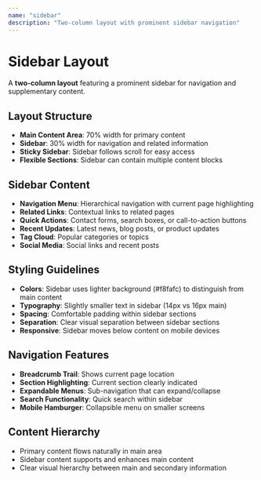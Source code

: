 ```yaml
---
name: "sidebar"
description: "Two-column layout with prominent sidebar navigation"
---
```


# Sidebar Layout

A **two-column layout** featuring a prominent sidebar for navigation and supplementary content.

## Layout Structure
- **Main Content Area**: 70% width for primary content
- **Sidebar**: 30% width for navigation and related information
- **Sticky Sidebar**: Sidebar follows scroll for easy access
- **Flexible Sections**: Sidebar can contain multiple content blocks

## Sidebar Content
- **Navigation Menu**: Hierarchical navigation with current page highlighting
- **Related Links**: Contextual links to related pages
- **Quick Actions**: Contact forms, search boxes, or call-to-action buttons
- **Recent Updates**: Latest news, blog posts, or product updates
- **Tag Cloud**: Popular categories or topics
- **Social Media**: Social links and recent posts

## Styling Guidelines
- **Colors**: Sidebar uses lighter background (#f8fafc) to distinguish from main content
- **Typography**: Slightly smaller text in sidebar (14px vs 16px main)
- **Spacing**: Comfortable padding within sidebar sections
- **Separation**: Clear visual separation between sidebar sections
- **Responsive**: Sidebar moves below content on mobile devices

## Navigation Features
- **Breadcrumb Trail**: Shows current page location
- **Section Highlighting**: Current section clearly indicated
- **Expandable Menus**: Sub-navigation that can expand/collapse
- **Search Functionality**: Quick search within sidebar
- **Mobile Hamburger**: Collapsible menu on smaller screens

## Content Hierarchy
- Primary content flows naturally in main area
- Sidebar content supports and enhances main content
- Clear visual hierarchy between main and secondary information